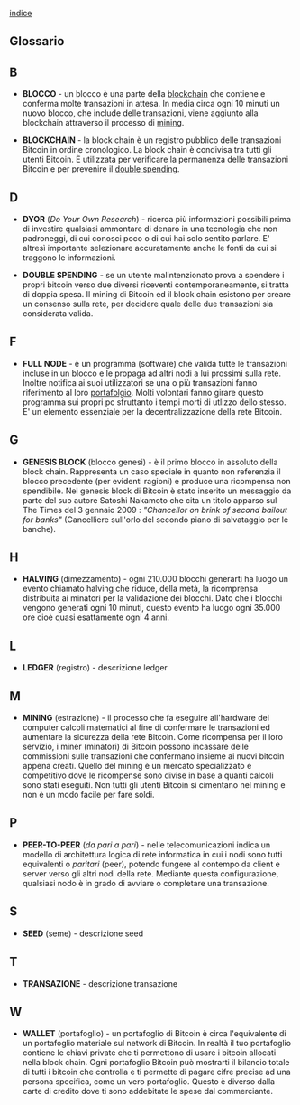 [indice](README.md)
## Glossario
## B
* <a name="blocco"></a>__BLOCCO__ - un blocco è una parte della [blockchain](#blockchain) che contiene e conferma molte transazioni in attesa. In media circa ogni 10 minuti un nuovo blocco, che include delle transazioni, viene aggiunto alla blockchain attraverso il processo di [mining](#minare).

* <a name="blockchain"></a>__BLOCKCHAIN__ - la block chain è un registro pubblico delle transazioni Bitcoin in ordine cronologico. La block chain è condivisa tra tutti gli utenti Bitcoin. È utilizzata per verificare la permanenza delle transazioni Bitcoin e per prevenire il [double spending](#doublespend).

## D
* <a name="dyor"></a>__DYOR__ (_Do Your Own Research_) - ricerca più informazioni possibili prima di investire qualsiasi ammontare di denaro in una tecnologia che non padroneggi, di cui conosci poco o di cui hai solo sentito parlare. E' altresì importante selezionare accuratamente anche le fonti da cui si traggono le informazioni.

* <a neame="doublespend"></a>__DOUBLE SPENDING__ - se un utente malintenzionato prova a spendere i propri bitcoin verso due diversi riceventi contemporaneamente, si tratta di doppia spesa. Il mining di Bitcoin ed il block chain esistono per creare un consenso sulla rete, per decidere quale delle due transazioni sia considerata valida.

## F
* <a name="fullnode"></a>__FULL NODE__ - è un programma (software) che valida tutte le transazioni incluse in un blocco e le propaga ad altri nodi a lui prossimi sulla rete. Inoltre notifica ai suoi utilizzatori se una o più transazioni fanno riferimento al loro [portafolgio](#wallet). Molti volontari fanno girare questo programma sui propri pc sfruttanto i tempi morti di utlizzo dello stesso. E' un elemento essenziale per la decentralizzazione della rete Bitcoin.

## G
* <a name="genesisblock"></a>__GENESIS BLOCK__ (blocco genesi) - è il primo blocco in assoluto della block chain. Rappresenta un caso speciale in quanto non referenzia il blocco precedente (per evidenti ragioni) e produce una ricompensa non spendibile. Nel genesis block di Bitcoin è stato inserito un messaggio da parte del suo autore Satoshi Nakamoto che cita un titolo apparso sul The Times del 3 gennaio 2009 : _"Chancellor on brink of second bailout for banks"_ (Cancelliere sull'orlo del secondo piano di salvataggio per le banche).

## H
* <a name="halving"></a>__HALVING__ (dimezzamento) - ogni 210.000 blocchi generarti ha luogo un evento chiamato halving che riduce, della metà, la ricomprensa distribuita ai minatori per la validazione dei blocchi. Dato che i blocchi vengono generati ogni 10 minuti, questo evento ha luogo ogni 35.000 ore cioè quasi esattamente ogni 4 anni.

## L
* <a name="ledger"></a>__LEDGER__ (registro) - descrizione ledger

## M
* <a name="minare"></a>__MINING__ (estrazione) - il processo che fa eseguire all'hardware del computer calcoli matematici al fine di confermare le transazioni ed aumentare la sicurezza della rete Bitcoin. Come ricompensa per il loro servizio, i miner (minatori) di Bitcoin possono incassare delle commissioni sulle transazioni che confermano insieme ai nuovi bitcoin appena creati. Quello del mining è un mercato specializzato e competitivo dove le ricompense sono divise in base a quanti calcoli sono stati eseguiti. Non tutti gli utenti Bitcoin si cimentano nel mining e non è un modo facile per fare soldi.

## P
* <a name="p2p"></a>__PEER-TO-PEER__ (_da pari a pari_) -  nelle telecomunicazioni indica un modello di architettura logica di rete informatica in cui i nodi sono tutti equivalenti o _paritari_ (peer), potendo fungere al contempo da client e server verso gli altri nodi della rete. Mediante questa configurazione, qualsiasi nodo è in grado di avviare o completare una transazione.

## S
* <a name="seed"></a>__SEED__ (seme) - descrizione seed

## T
* <a name="transazione"></a>__TRANSAZIONE__ - descrizione transazione

## W
* <a name="wallet"></a>__WALLET__ (portafoglio) - un portafoglio di Bitcoin è circa l'equivalente di un portafoglio materiale sul network di Bitcoin. In realtà il tuo portafoglio contiene le chiavi private che ti permettono di usare i bitcoin allocati nella block chain. Ogni portafoglio Bitcoin può mostrarti il bilancio totale di tutti i bitcoin che controlla e ti permette di pagare cifre precise ad una persona specifica, come un vero portafoglio. Questo è diverso dalla carte di credito dove ti sono addebitate le spese dal commerciante.
